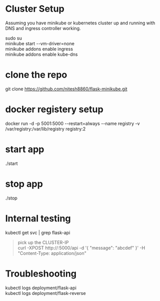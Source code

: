 # Cluster Setup
Assuming you have minikube or kubernetes cluster up and running with DNS and ingress controller working.   
  
sudo su  
minikube start --vm-driver=none  
minikube addons enable ingress  
minikube addons enable kube-dns  
  
# clone the repo  
git clone https://github.com/nitesh8860/flask-minikube.git  
  
# docker registery setup  
docker run -d   -p 5001:5000   --restart=always   --name registry   -v /var/registry:/var/lib/registry   registry:2  
  
# start app  
./start  
  
# stop app  
./stop  
  
# Internal testing  
kubectl get svc | grep flask-api  
> pick up the CLUSTER-IP  
curl -XPOST http://<CLUSTER-IP>:5000/api -d '{    "message": "abcdef"  }' -H "Content-Type: application/json"  
  
# Troubleshooting  
kubectl logs deployment/flask-api  
kubectl logs deployment/flask-reverse  



